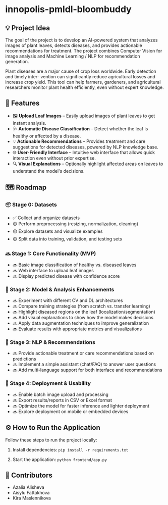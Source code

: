 # innopolis-pmldl-bloombuddy
## 💡 Project Idea
The goal of the project is to develop an AI-powered system that analyzes images of plant
leaves, detects diseases, and provides actionable recommendations for treatment. The project
combines Computer Vision for image analysis and Machine Learning / NLP for recommendation
generation.

Plant diseases are a major cause of crop loss worldwide. Early detection and timely inter-
vention can significantly reduce agricultural losses and increase crop yield. This tool can help
farmers, gardeners, and agricultural researchers monitor plant health efficiently, even without
expert knowledge.

## 🌱 Features

- 🖼 **Upload Leaf Images** – Easily upload images of plant leaves to get instant analysis.  
- 🩺 **Automatic Disease Classification** – Detect whether the leaf is healthy or affected by a disease.    
- 💡 **Actionable Recommendations** – Provides treatment and care suggestions for detected diseases, powered by NLP knowledge base.  
- 🌐 **User-Friendly Interface** – Intuitive web interface that allows quick interaction even without prior expertise.  
- 🔍 **Visual Explanations** – Optionally highlight affected areas on leaves to understand the model's decisions.  

##  🗺️ Roadmap

### 📦 Stage 0: Datasets
- ✅ Collect and organize datasets  
- 🟡 Perform preprocessing (resizing, normalization, cleaning)  
- 🟡 Explore datasets and visualize examples  
- 🟡 Split data into training, validation, and testing sets  

### 🔜 Stage 1: Core Functionality (MVP)
- 🔜 Basic image classification of healthy vs. diseased leaves  
- 🔜 Web interface to upload leaf images  
- 🔜 Display predicted disease with confidence score  

### 🚀 Stage 2: Model & Analysis Enhancements
- 🔜 Experiment with different CV and DL architectures  
- 🔜 Compare training strategies (from scratch vs. transfer learning)  
- 🔜 Highlight diseased regions on the leaf (localization/segmentation)  
- 🔜 Add visual explanations to show how the model makes decisions  
- 🔜 Apply data augmentation techniques to improve generalization  
- 🔜 Evaluate results with appropriate metrics and visualizations  

### 🤖 Stage 3: NLP & Recommendations
- 🔜 Provide actionable treatment or care recommendations based on predictions  
- 🔜 Implement a simple assistant (chat/FAQ) to answer user questions  
- 🔜 Add multi-language support for both interface and recommendations  

### 📲 Stage 4: Deployment & Usability
- 🔜 Enable batch image upload and processing  
- 🔜 Export results/reports in CSV or Excel format  
- 🔜 Optimize the model for faster inference and lighter deployment  
- 🔜 Explore deployment on mobile or embedded devices  

## ⚙️ How to Run the Application

Follow these steps to run the project locally:

1. Install dependencies:
```pip install -r requirements.txt```

2. Start the application:
```python frontend/app.py```

## 👥 Contributors
- Azalia Alisheva
- Aisylu Fattakhova
- Kira Maslennikova
